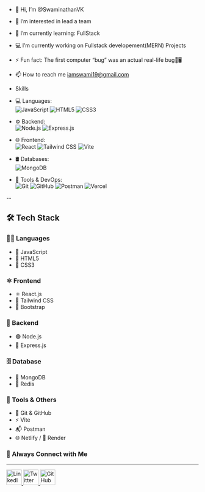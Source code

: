 - 👋 Hi, I’m @SwaminathanVK
- 👀 I’m interested in lead a team
- 🌱 I’m currently learning: FullStack
- 💻 I’m currently working on Fullstack developement(MERN) Projects
- ⚡ Fun fact: The first computer “bug” was an actual real-life bug🤔🖥
- 📫 How to reach me iamswami19@gmail.com

- Skills 

- 💻 Languages:  
  ![JavaScript](https://img.shields.io/badge/-JavaScript-yellow?logo=javascript&logoColor=black)
  ![HTML5](https://img.shields.io/badge/-HTML5-orange?logo=html5&logoColor=white)
  ![CSS3](https://img.shields.io/badge/-CSS3-blue?logo=css3&logoColor=white)

- ⚙️ Backend:  
  ![Node.js](https://img.shields.io/badge/-Node.js-green?logo=node.js&logoColor=white)
  ![Express.js](https://img.shields.io/badge/-Express.js-black?logo=express&logoColor=white)

- 🌐 Frontend:  
  ![React](https://img.shields.io/badge/-React-20232A?logo=react)
  ![Tailwind CSS](https://img.shields.io/badge/-TailwindCSS-38bdf8?logo=tailwind-css&logoColor=white)
  ![Vite](https://img.shields.io/badge/-Vite-646cff?logo=vite&logoColor=white)

- 🛢 Databases:  
  ![MongoDB](https://img.shields.io/badge/-MongoDB-47A248?logo=mongodb&logoColor=white)

- 🔐 Tools & DevOps:  
  ![Git](https://img.shields.io/badge/-Git-F05032?logo=git&logoColor=white)
  ![GitHub](https://img.shields.io/badge/-GitHub-181717?logo=github&logoColor=white)
  ![Postman](https://img.shields.io/badge/-Postman-FF6C37?logo=postman&logoColor=white)
  ![Vercel](https://img.shields.io/badge/-Vercel-black?logo=vercel&logoColor=white)

</div>
--

## 🛠️ Tech Stack

### 👨‍💻 Languages
- 💛 JavaScript
- 🧱 HTML5
- 🎨 CSS3

### ⚛️ Frontend
- ⚛️ React.js
- 💨 Tailwind CSS
- 🎀 Bootstrap

### 🧠 Backend
- 🟢 Node.js
- 🚂 Express.js

### 🗄️ Database
- 🍃 MongoDB
- 🔴 Redis

### 🔧 Tools & Others
- 🐙 Git & GitHub
- ⚡ Vite
- 📬 Postman
- 🌐 Netlify / 🔄 Render


### 🤝 Always Connect with Me

<hr/>

<p align="left">
  <a href="https://www.linkedin.com/in/swaminathan-vk/" target="_blank">
    <img src="https://cdn.jsdelivr.net/gh/devicons/devicon/icons/linkedin/linkedin-original.svg" alt="LinkedIn" width="40" height="40"/>
  </a>
  <a href="https://twitter.com/" target="_blank">
    <img src="https://cdn.jsdelivr.net/gh/devicons/devicon/icons/twitter/twitter-original.svg" alt="Twitter" width="40" height="40"/>
  </a>
  <a href="https://github.com/SwaminathanVK" target="_blank">
    <img src="https://cdn.jsdelivr.net/gh/devicons/devicon/icons/github/github-original.svg" alt="GitHub" width="40" height="40"/>
  </a>
</p>
    

<!---
SwaminathanVK/SwaminathanVK is a ✨ special ✨ repository because its `README.md` (this file) appears on your GitHub profile.
You can click the Preview link to take a look at your changes.
--->


